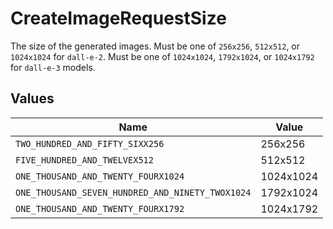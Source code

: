 # CreateImageRequestSize

The size of the generated images. Must be one of `256x256`, `512x512`, or `1024x1024` for `dall-e-2`. Must be one of `1024x1024`, `1792x1024`, or `1024x1792` for `dall-e-3` models.


## Values

| Name                                             | Value                                            |
| ------------------------------------------------ | ------------------------------------------------ |
| `TWO_HUNDRED_AND_FIFTY_SIXX256`                  | 256x256                                          |
| `FIVE_HUNDRED_AND_TWELVEX512`                    | 512x512                                          |
| `ONE_THOUSAND_AND_TWENTY_FOURX1024`              | 1024x1024                                        |
| `ONE_THOUSAND_SEVEN_HUNDRED_AND_NINETY_TWOX1024` | 1792x1024                                        |
| `ONE_THOUSAND_AND_TWENTY_FOURX1792`              | 1024x1792                                        |